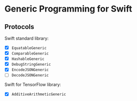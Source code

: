 # Generic Programming for Swift

## Protocols

Swift standard library:

- [x] `EquatableGeneric`
- [X] `ComparableGeneric`
- [x] `HashableGeneric`
- [x] `DebugStringGeneric`
- [x] `EncodeJSONGeneric`
- [ ] `DecodeJSONGeneric`

Swift for TensorFlow library:

- [x] `AdditiveArithmeticGeneric`
